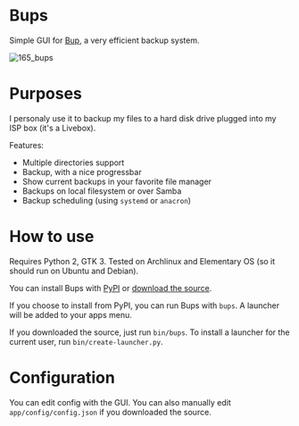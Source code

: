 Bups
====

Simple GUI for [Bup](https://github.com/bup/bup), a very efficient backup system.

![165_bups](https://cloud.githubusercontent.com/assets/506932/5287192/65b80d76-7b2a-11e4-8f80-eafbfaf884cb.png)

# Purposes

I personaly use it to backup my files to a hard disk drive plugged into my ISP box (it's a Livebox).

Features:
* Multiple directories support
* Backup, with a nice progressbar
* Show current backups in your favorite file manager
* Backups on local filesystem or over Samba
* Backup scheduling (using `systemd` or `anacron`)

# How to use

Requires Python 2, GTK 3. Tested on Archlinux and Elementary OS (so it should run on Ubuntu and Debian).

You can install Bups with [PyPI](https://pypi.python.org/pypi/Bups) or [download the source](https://github.com/emersion/bups/archive/master.zip).

If you choose to install from PyPI, you can run Bups with `bups`. A launcher will be added to your apps menu.

If you downloaded the source, just run `bin/bups`. To install a launcher for the current user, run `bin/create-launcher.py`.

# Configuration

You can edit config with the GUI. You can also manually edit `app/config/config.json` if you downloaded the source.
